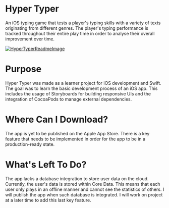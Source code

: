 # Hyper Typer
An iOS typing game that tests a player's typing skills with a variety of texts originating from different genres. The player's typing performance is tracked throughout their entire play time in order to analyse their overall improvement over time.

[![HyperTyperReadmeImage](https://user-images.githubusercontent.com/60367213/94331003-e6bff480-ff8e-11ea-80c4-2111a2c29203.png)](#)

# Purpose
Hyper Typer was made as a learner project for iOS development and Swift. The goal was to learn the basic development process of an iOS app. This includes the usage of Storyboards for building responsive UIs and the integration of CocoaPods to manage external dependencies.

# Where Can I Download?
The app is yet to be published on the Apple App Store. There is a key feature that needs to be implemented in order for the app to be in a production-ready state. 

# What's Left To Do?
The app lacks a database integration to store user data on the cloud. Currently, the user's data is stored within Core Data. This means that each user only plays in an offline manner and cannot see the statistics of others. I will publish the app when such database is integrated. I will work on project at a later time to add this last key feature.
